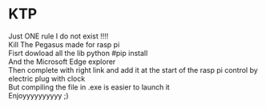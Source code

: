 # KTP
Just ONE rule I do not exist !!!!  
Kill The Pegasus made for rasp pi   
Fisrt dowload all the lib python #pip install   
And the Microsoft Edge explorer  
Then complete with right link and add it at the start of the rasp pi control by electric plug with clock  
But compiling the file in .exe is easier to launch it   
Enjoyyyyyyyyyy ;)  
